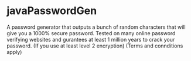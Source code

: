 # javaPasswordGen
A password generator that outputs a bunch of random characters that will  give you a 1000% secure password.
Tested on many online password verifying websites and gurantees at least 1 million years to crack your password. (If you use at least level 2 encryption) (Terms and connditions apply)
